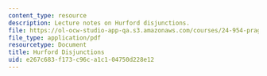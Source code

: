 ```yaml
---
content_type: resource
description: Lecture notes on Hurford disjunctions.
file: https://ol-ocw-studio-app-qa.s3.amazonaws.com/courses/24-954-pragmatics-in-linguistic-theory-spring-2010/e267c683f173c96ca1c104750d228e12_MIT24_954S10_lec02.pdf
file_type: application/pdf
resourcetype: Document
title: Hurford Disjunctions
uid: e267c683-f173-c96c-a1c1-04750d228e12
---
```

